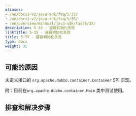 ```yaml
---
aliases:
- /en/docs3-v2/java-sdk/faq/5/35/
- /en/docs3-v2/java-sdk/faq/5/35/
- /en/overview/mannual/java-sdk/faq/5/35/
description: 5-35 - 容器初始化失败
linkTitle: 5-35 - 容器初始化失败
title: 5-35 - 容器初始化失败
type: docs
weight: 35
---
```







## 可能的原因

未定义接口的 `org.apache.dubbo.container.Container` SPI 实现。

附：目前在`org.apache.dubbo.container.Main` 类中测试使用。

## 排查和解决步骤


<p style="margin-top: 3rem;"> </p>
